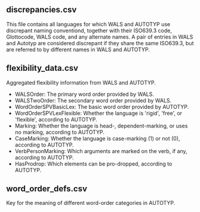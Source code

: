 ## discrepancies.csv

This file contains all languages for which WALS and AUTOTYP use discrepant naming conventiond, together with their ISO639.3 code, Glottocode, WALS code, and any alternate names. A pair of entries in WALS and Autotyp are considered discrepant if they share the same ISO639.3, but are referred to by different names in WALS and AUTOTYP.

## flexibility_data.csv

Aggregated flexibility information from WALS and AUTOTYP.

- WALSOrder: The primary word order provided by WALS.
- WALSTwoOrder: The secondary word order provided by WALS.
- WordOrderSPVBasicLex: The basic word order provided by AUTOTYP.
- WordOrderSPVLexFlexible: Whether the language is 'rigid', 'free', or 'flexible', according to AUTOTYP.
- Marking: Whether the language is head-, dependent-marking, or uses no marking, according to AUTOTYP.
- CaseMarking: Whether the language is case-marking (1) or not (0), according to AUTOTYP.
- VerbPersonMarking: Which arguments are marked on the verb, if any, according to AUTOTYP.
- HasProdrop: Which elements can be pro-dropped, according to AUTOTYP.

## word_order_defs.csv

Key for the meaning of different word-order categories in AUTOTYP.
